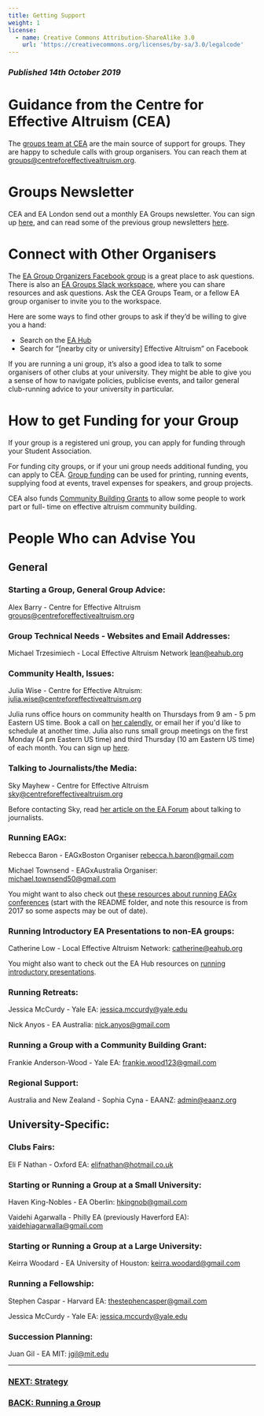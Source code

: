 ```yaml
---
title: Getting Support
weight: 1
license:
  - name: Creative Commons Attribution-ShareAlike 3.0
    url: 'https://creativecommons.org/licenses/by-sa/3.0/legalcode'
---
```

### _Published 14th October 2019_

# Guidance from the Centre for Effective Altruism (CEA)

The <a target="_blank" href="https://www.centreforeffectivealtruism.org/team/#groups-team">groups team at CEA</a> are the main source of support for groups. They are happy to schedule calls with group organisers. You can reach them at <a target=”_blank” href="mailto:groups@centreforeffectivealtruism.org">groups@centreforeffectivealtruism.org</a>. 

# Groups Newsletter

CEA and EA London send out a monthly EA Groups newsletter. You can sign up <a target="_blank" href="https://effectivealtruism.us8.list-manage.com/subscribe?u=52b028e7f799cca137ef74763&id=7d52b2f96c">here</a>, and can read some of the previous group newsletters <a target="_blank" href="https://www.effectivealtruism.org/articles/ea-groups-newsletter-archives/">here</a>.

# Connect with Other Organisers

The <a target="_blank" href="https://www.facebook.com/groups/956362287803174/">EA Group Organizers Facebook group</a> is a great place to ask questions. There is also an <a target="_blank" href="https://eagroups.slack.com/">EA Groups Slack workspace</a>, where you can share resources and ask questions. Ask the CEA Groups Team, or a fellow EA group organiser to invite you to the workspace.

Here are some ways to find other groups to ask if they’d be willing to give you a hand:

* Search on the <a target="_blank" href="https://eahub.org/groups/">EA Hub
  </a>
* Search for “\[nearby city or university] Effective Altruism” on Facebook

If you are running a uni group, it’s also a good idea to talk to some organisers of other clubs at your university. They might be able to give you a sense of how to navigate policies, publicise events, and tailor general club-running advice to your university in particular.

# How to get Funding for your Group

If your group is a registered uni group, you can apply for funding through your Student Association. 

For funding city groups, or if your uni group needs additional funding, you can apply to CEA. <a target="_blank" href="https://app.effectivealtruism.org/groups/resources/mentorship-and-funding">Group funding</a> can be used for printing, running events, supplying food at events, travel expenses for speakers, and group projects. 

CEA also funds <a target="_blank" href="https://www.effectivealtruism.org/community-building-grants/">Community Building Grants</a> to allow some people to work part or full- time on effective altruism community building.

# People Who can Advise You

## General

### Starting a Group, General Group Advice:

Alex Barry - Centre for Effective Altruism
<a target="_blank" href="mailto:groups@centreforeffectivealtruism.org
">groups@centreforeffectivealtruism.org
</a>

### Group Technical Needs - Websites and Email Addresses:

Michael Trzesimiech - Local Effective Altruism Network
<a target="_blank" href="mailto:lean@eahub.org">lean@eahub.org
</a>

### Community Health, Issues:

Julia Wise - Centre for Effective Altruism:
 <a target="_blank" href="mailto:julia.wise@centreforeffectivealtruism.org">julia.wise@centreforeffectivealtruism.org</a>

Julia runs office hours on community health on Thursdays from 9 am - 5 pm Eastern US time. Book a call on <a target="_blank" href="https://calendly.com/julia-d-wise/community-health-office-hours
">her calendly</a>, or email her if you'd like to schedule at another time. Julia also runs small group meetings on the first Monday (4 pm Eastern US time) and third Thursday (10 am Eastern US time) of each month. You can sign up <a target="_blank" href="https://calendly.com/julia-d-wise/ea-organizer-small-groups
">here</a>.

### Talking to Journalists/the Media:

Sky Mayhew - Centre for Effective Altruism
<a target="_blank" href="mailto:sky@centreforeffectivealtruism.org">sky@centreforeffectivealtruism.org</a>

Before contacting Sky, read <a target="_blank" href="https://forum.effectivealtruism.org/posts/6hbyTXT5kvDmGp3AY/what-to-know-before-talking-with-journalists-about-ea">her article on the EA Forum</a> about talking to journalists. 

### Running EAGx:

Rebecca Baron - EAGxBoston Organiser
<a target="_blank" href="mailto:rebecca.h.baron@gmail.com">rebecca.h.baron@gmail.com</a>

Michael Townsend - EAGxAustralia Organiser: <a target="_blank" href="mailto:michael.townsend50@gmail.com ">michael.townsend50@gmail.com</a>

You might want to also check out <a target="_blank" href="https://drive.google.com/drive/u/0/folders/0B_wD8N-eHg0zYzdINlBkaExrQlU">these resources about running EAGx conferences</a> (start with the README folder, and note this resource is from 2017 so some aspects may be out of date). 

### Running Introductory EA Presentations to non-EA groups:

Catherine Low - Local Effective Altruism Network:
<a target="_blank" href="mailto:catherine@eahub.org">catherine@eahub.org
</a> 

You might also want to check out the EA Hub resources on <a target="_blank" href="https://resources.eahub.org/events/intro/">running introductory presentations</a>. 

### Running Retreats:

Jessica McCurdy - Yale EA:
<a target="_blank" href="mailto:jessica.mccurdy@yale.edu">jessica.mccurdy@yale.edu</a>

Nick Anyos - EA Australia:
 <a target="_blank" href="mailto:nick.anyos@gmail.com">nick.anyos@gmail.com</a> 

### Running a Group with a Community Building Grant:

Frankie Anderson-Wood - Yale EA:
 <a target="_blank" href="mailto:frankie.wood123@gmail.com
">frankie.wood123@gmail.com
</a> 

### Regional Support:

Australia and New Zealand -
 Sophia Cyna - EAANZ:
<a target="_blank" href="mailto:admin@eaanz.org">admin@eaanz.org
</a>

## University-Specific:

### Clubs Fairs:

Eli F Nathan - Oxford EA:
<a target="_blank" href="mailto:elifnathan@hotmail.co.uk">elifnathan@hotmail.co.uk</a>

### Starting or Running a Group at a Small University:

Haven King-Nobles - EA Oberlin:
<a target="_blank" href="mailto:hkingnob@gmail.com">hkingnob@gmail.com
</a>

Vaidehi Agarwalla - Philly EA (previously Haverford EA):
<a target="_blank" href="mailto:vaidehiagarwalla@gmail.com">vaidehiagarwalla@gmail.com
</a>

### Starting or Running a Group at a Large University:

Keirra Woodard - EA University of Houston: <a target="_blank" href="mailto:keirra.woodard@gmail.com
">keirra.woodard@gmail.com
</a>

### Running a Fellowship:

Stephen Caspar - Harvard EA:
<a target="_blank" href="mailto:thestephencasper@gmail.com">thestephencasper@gmail.com</a>

Jessica McCurdy - Yale EA:
<a target="_blank" href="mailto:jessica.mccurdy@yale.edu">jessica.mccurdy@yale.edu</a>

### Succession Planning:

Juan Gil - EA MIT: 
<a target="_blank" href="mailto:jgil@mit.edu">jgil@mit.edu</a>

<hr>

### [NEXT: Strategy](/tips/strategy/)

### [BACK: Running a Group](/tips/)
